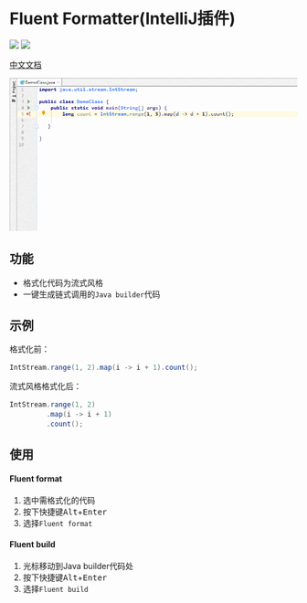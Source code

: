 # Fluent Formatter(IntelliJ插件)

[![](https://img.shields.io/github/v/release/Mengzuozhu/FluentFormatter)](https://github.com/Mengzuozhu/FluentFormatter/releases)
[![](https://img.shields.io/badge/plugin-FluentFormatter-purple.svg)](https://plugins.jetbrains.com/plugin/15631-fluent-formatter)  

<a href="README-CH.md">中文文档</a>

![useDemo](https://github.com/Mengzuozhu/FluentFormatter/blob/master/demo/useDemo.gif)

## 功能

- 格式化代码为流式风格
- 一键生成链式调用的`Java builder`代码

## 示例

格式化前：

```java
IntStream.range(1, 2).map(i -> i + 1).count(); 
```

流式风格格式化后：

```java
IntStream.range(1, 2)
         .map(i -> i + 1)
         .count();
```

## 使用

#### Fluent format

1. 选中需格式化的代码
2. 按下快捷键<kbd>Alt</kbd>+<kbd>Enter</kbd>
3. 选择`Fluent format`

#### Fluent build

1. 光标移动到Java builder代码处
2. 按下快捷键<kbd>Alt</kbd>+<kbd>Enter</kbd>
3. 选择`Fluent build`
